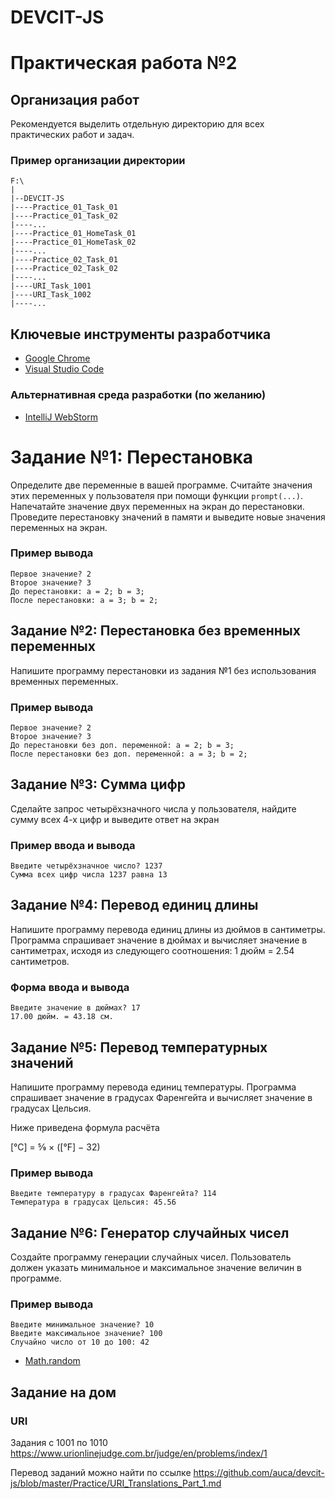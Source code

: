 # DEVCIT-JS
Практическая работа №2
======================

## Организация работ

Рекомендуется выделить отдельную директорию для всех практических работ и задач.

### Пример организации директории

```
F:\
|
|--DEVCIT-JS
|----Practice_01_Task_01
|----Practice_01_Task_02
|----...
|----Practice_01_HomeTask_01
|----Practice_01_HomeTask_02
|----...
|----Practice_02_Task_01
|----Practice_02_Task_02
|----...
|----URI_Task_1001
|----URI_Task_1002
|----...
```

## Ключевые инструменты разработчика

* [Google Chrome](https://www.google.com/chrome)
* [Visual Studio Code](https://code.visualstudio.com)

### Альтернативная среда разработки (по желанию)

* [IntelliJ WebStorm](https://www.jetbrains.com/webstorm)

# Задание №1: Перестановка

Определите две переменные в вашей программе. Считайте значения этих переменных
у пользователя при помощи функции `prompt(...)`. Напечатайте значение двух
переменных на экран до перестановки. Проведите перестановку значений в памяти и
выведите новые значения переменных на экран.

### Пример вывода

```
Первое значение? 2
Второе значение? 3
До перестановки: a = 2; b = 3;
После перестановки: a = 3; b = 2;
```

## Задание №2: Перестановка без временных переменных

Напишите программу перестановки из задания №1 без использования временных
переменных.

### Пример вывода

```
Первое значение? 2
Второе значение? 3
До перестановки без доп. переменной: a = 2; b = 3;
После перестановки без доп. переменной: a = 3; b = 2;
```

## Задание №3: Сумма цифр

Сделайте запрос четырёхзначного числа у пользователя, найдите сумму всех 4-х
цифр и выведите ответ на экран

### Пример ввода и вывода

```
Введите четырёхзначное число? 1237
Сумма всех цифр числа 1237 равна 13
```

## Задание №4: Перевод единиц длины

Напишите программу перевода единиц длины из дюймов в сантиметры. Программа
спрашивает значение в дюймах и вычисляет значение в сантиметрах, исходя из
следующего соотношения: 1 дюйм = 2.54 сантиметров.

### Форма ввода и вывода

```
Введите значение в дюймах? 17
17.00 дюйм. = 43.18 см.
```

## Задание №5: Перевод температурных значений

Напишите программу перевода единиц температуры. Программа спрашивает значение в
градусах Фаренгейта и вычисляет значение в градусах Цельсия.

Ниже приведена формула расчёта

[°C] = 5⁄9 × ([°F] − 32) 

### Пример вывода

```
Введите температуру в градусах Фаренгейта? 114
Температура в градусах Цельсия: 45.56
```

## Задание №6: Генератор случайных чисел

Создайте программу генерации случайных чисел. Пользователь должен указать
минимальное и максимальное значение величин в программе.

### Пример вывода

```
Введите минимальное значение? 10
Введите максимальное значение? 100
Случайно число от 10 до 100: 42
```

* [Math.random](https://developer.mozilla.org/ru/docs/Web/JavaScript/Reference/Global_Objects/Math/random)

## Задание на дом

### URI

Задания с 1001 по 1010 <https://www.urionlinejudge.com.br/judge/en/problems/index/1>

Перевод заданий можно найти по ссылке <https://github.com/auca/devcit-js/blob/master/Practice/URI_Translations_Part_1.md>

